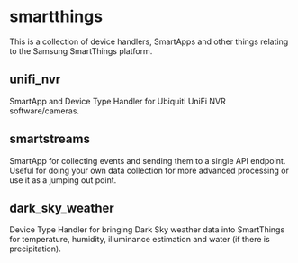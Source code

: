 # smartthings

This is a collection of device handlers, SmartApps and other things relating to the Samsung SmartThings platform.

## unifi_nvr
SmartApp and Device Type Handler for Ubiquiti UniFi NVR software/cameras.

## smartstreams
SmartApp for collecting events and sending them to a single API endpoint.  Useful for doing your own data collection for more advanced processing or use it as a jumping out point.

## dark_sky_weather
Device Type Handler for bringing Dark Sky weather data into SmartThings for temperature, humidity, illuminance estimation and water (if there is precipitation).
